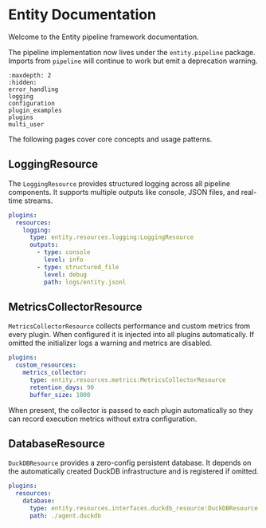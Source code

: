 # Entity Documentation

Welcome to the Entity pipeline framework documentation.

The pipeline implementation now lives under the ``entity.pipeline`` package. Imports from ``pipeline`` will continue to work but emit a deprecation warning.

```{toctree}
:maxdepth: 2
:hidden:
error_handling
logging
configuration
plugin_examples
plugins
multi_user
```

The following pages cover core concepts and usage patterns.

## LoggingResource

The `LoggingResource` provides structured logging across all pipeline components. It supports multiple outputs like console, JSON files, and real-time streams.

```yaml
plugins:
  resources:
    logging:
      type: entity.resources.logging:LoggingResource
      outputs:
        - type: console
          level: info
        - type: structured_file
          level: debug
          path: logs/entity.jsonl
```

## MetricsCollectorResource

`MetricsCollectorResource` collects performance and custom metrics from every plugin.
When configured it is injected into all plugins automatically. If omitted the
initializer logs a warning and metrics are disabled.

```yaml
plugins:
  custom_resources:
    metrics_collector:
      type: entity.resources.metrics:MetricsCollectorResource
      retention_days: 90
      buffer_size: 1000
```

When present, the collector is passed to each plugin automatically so they can
record execution metrics without extra configuration.

## DatabaseResource

`DuckDBResource` provides a zero-config persistent database. It depends on the
automatically created DuckDB infrastructure and is registered if omitted.

```yaml
plugins:
  resources:
    database:
      type: entity.resources.interfaces.duckdb_resource:DuckDBResource
      path: ./agent.duckdb
```
